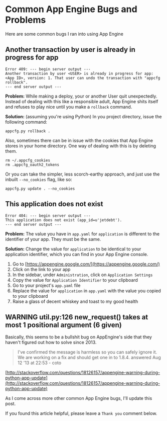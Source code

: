 # Common App Engine Bugs and Problems

Here are some common bugs I ran into using App Engine

## Another transaction by user <USER> is already in progress for app

    Error 409: --- begin server output ---
    Another transaction by user <USER> is already in progress for app: <App ID>, version: 1. That user can undo the transaction with "appcfg rollback".
    --- end server output ---

**Problem:** While making a deploy, your or another User quit unexpectedly. Instead of dealing with this like a responsible adult, App Engine shits itself and refuses to play nice until you make a `rollback` command.

**Solution:** (assuming you're using Python) In you project directory, issue the following command:

    appcfg.py rollback .

Also, sometimes there can be in issue with the cookies that App Engine stores in your home directory. One way of dealing with this is by deleting them. 

    rm ~/.appcfg_cookies
    rm .appcfg_oauth2_tokens

Or you can take the simpler, less scorch-earthy approach, and just use the inbuilt `--no_cookies` flag, like so:

    appcfg.py update . --no_cookies 


## This application does not exist

    Error 404: --- begin server output ---
    This application does not exist (app_id=u'jetdebt').
    --- end server output ---

**Problem:** The value you have in `app.yaml` for `application` is different to the identifier of your app. They must be the same. 

**Solution:** Change the value for `application` to be identical to your application identifier, which you can find in your App Engine console. 

1. Go to [https://appengine.google.com/](https://appengine.google.com/)
2. Click on the link to your app
3. In the sidebar, under `Administration`, click on `Application Settings`
4. Copy the value for `Application Identifier` to your clipboard
5. Go to your project's `app.yaml` file
6. Replace the value for `application` in `app.yaml` with the value you copied to your clipboard
7. Raise a glass of decent whiskey and toast to my good health

## WARNING util.py:126 new_request() takes at most 1 positional argument (6 given)

Basically, this seems to be a bullshit bug on AppEngine's side that they haven't figured out how to solve since 2013.

> I've confirmed the message is harmless so you can safely ignore it. We are working on a fix and should get one in to 1.8.4. answered Aug 12 '13 at 22:53 - coto

[http://stackoverflow.com/questions/18126157/appengine-warning-during-python-app-update](http://stackoverflow.com/questions/18126157/appengine-warning-during-python-app-update) 

As I come across more other common App Engine bugs, I'll update this post.

If you found this article helpful, please leave a `Thank you` comment below. 
 
